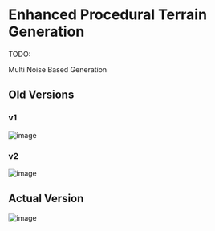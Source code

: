 # Enhanced Procedural Terrain Generation
 
TODO:

Multi Noise Based Generation

## Old Versions
### v1
![image](https://media.discordapp.net/attachments/605856223983566848/1052975671690924104/image.png)
### v2
![image](https://cdn.discordapp.com/attachments/439774315496603658/1087804007927529544/image.png)

## Actual Version
![image](https://cdn.discordapp.com/attachments/767650216329347132/1088879758143660112/image.png)
